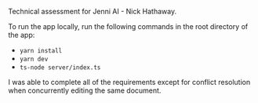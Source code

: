 Technical assessment for Jenni AI - Nick Hathaway.

To run the app locally, run the following commands in the root directory of the app:
  - `yarn install`
  - `yarn dev`
  - `ts-node server/index.ts`

I was able to complete all of the requirements except for conflict resolution when concurrently editing the same document.